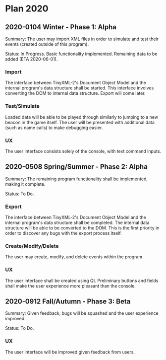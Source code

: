 # Plan 2020

## 2020-0104 Winter - Phase 1: Alpha

Summary: The user may import XML files in order to simulate and test their events (created outside of this program).

Status: In Progress. Basic functionality implemented. Remaining data to be added (ETA 2020-06-01).

### Import

The interface between TinyXML-2's Document Object Model and the internal program's data structure shall be started.
This interface involves converting the DOM to internal data structure. Export will come later.

### Test/Simulate

Loaded data will be able to be played through similarly to jumping to a new beacon in the game itself.
The user will be presented with additional data (such as name calls) to make debugging easier.

### UX

The user interface consists solely of the console, with text command inputs.

## 2020-0508 Spring/Summer - Phase 2: Alpha

Summary: The remaining program functionality shall be implemented, making it complete.

Status: To Do.

### Export

The interface between TinyXML-2's Document Object Model and the internal program's data structure shall be completed.
The internal data structure will be able to be converted to the DOM.
This is the first priority in order to discover any bugs with the export process itself.

### Create/Modify/Delete

The user may create, modify, and delete events within the program.

### UX

The user interface shall be created using Qt.
Preliminary buttons and fields shall make the user experience more pleasant than the console. 

## 2020-0912 Fall/Autumn - Phase 3: Beta

Summary: Given feedback, bugs will be squashed and the user experience improved.

Status: To Do.

### UX

The user interface will be improved given feedback from users.
